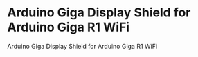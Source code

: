 # Arduino Giga Display Shield for Arduino Giga R1 WiFi
Arduino Giga Display Shield for Arduino Giga R1 WiFi
